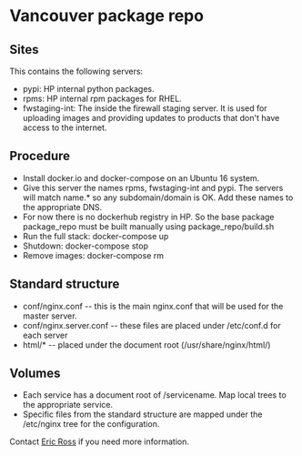 # Vancouver package repo

## Sites

This contains the following servers:

- pypi: HP internal python packages.
- rpms: HP internal rpm packages for RHEL.
- fwstaging-int: The inside the firewall staging server.  It is used for uploading images and providing updates to products that don't have access to the internet.

## Procedure

-  Install docker.io and docker-compose on an Ubuntu 16 system.
-  Give this server the names rpms, fwstaging-int and pypi.  The servers will match name.* so any subdomain/domain is OK.  Add these names to the appropriate DNS.
-  For now there is no dockerhub registry in HP.  So the base package package_repo must be built manually using package_repo/build.sh
-  Run the full stack:  docker-compose up
-  Shutdown:  docker-compose stop
-  Remove images:  docker-compose rm

## Standard structure

- conf/nginx.conf -- this is the main nginx.conf that will be used for the master server.
- conf/nginx.server.conf -- these files are placed under /etc/conf.d for each server
- html/* -- placed under the document root (/usr/share/nginx/html/)

## Volumes

- Each service has a document root of /servicename.  Map local trees to the appropriate service.
- Specific files from the standard structure are mapped under the /etc/nginx tree for the configuration.

Contact [Eric Ross](mailto:eric.ross.@hp.com) if you need more information.
